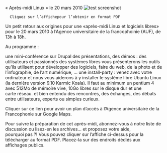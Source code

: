 
 « Après-midi Linux » le 20 mars 2010
![test screenshot](http://blog.dakarlug.org/media/20mars10/20mars-miniature.png "")
    
      Cliquez sur l’affichepour l’obtenir en format PDF

Un petit retour aux origines pour une «après-midi Linux et logiciels libres» pour le 20 mars 2010 à l’Agence universitaire de la francophoinie (AUF), de 13h à 18h. 

Au programme :

une mini-conférence sur Drupal
des présentations, des démos : des utilisateurs et passionnés des systèmes libres vous présenterons les outils qu’ils utilisent pour développer des logiciels, faire du web, de la photo et de l’infographie, de l’art numérique, …
une install-party : venez avec votre ordinateur et nous vous aiderons à y installer le système libre Ubuntu Linux (la dernière version 9.10 Karmic Koala). Il faut au minimum un pentium 4 avec 512Mo de mémoire vive, 10Go libres sur le disque dur et une carte réseau.
et bien entendu des rencontres, des échanges, des débats entre utilisateurs, experts ou simples curieux.


Cliquer sur ce lien pour avoir un plan d’accès  à l’Agence universitaire de la Francophonie  sur Google Maps.

Pour suivre la préparation de cet après-midi, abonnez-vous à notre liste de discussion ou lisez-en les archives… et proposez votre aide, pourquoi pas ?!
Vous pouvez cliquer sur l’affiche ci-dessus pour la télécharger au format PDF. Placez-la sur des endroits dédiés aux affichages publics.

    
    
    



    



    



    



    



    



 
    
     